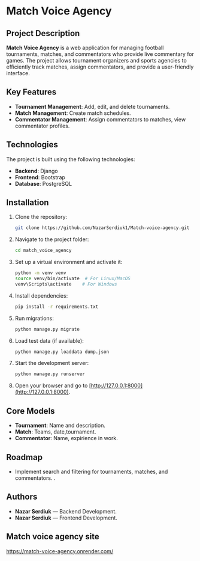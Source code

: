 ﻿# Match Voice Agency

## Project Description
**Match Voice Agency** is a web application for managing football tournaments, matches, and commentators who provide live commentary for games. The project allows tournament organizers and sports agencies to efficiently track matches, assign commentators, and provide a user-friendly interface.

## Key Features
- **Tournament Management**: Add, edit, and delete tournaments.
- **Match Management**: Create match schedules.
- **Commentator Management**: Assign commentators to matches, view commentator profiles.

## Technologies
The project is built using the following technologies:
- **Backend**: Django
- **Frontend**: Bootstrap
- **Database**: PostgreSQL

## Installation
1. Clone the repository:
   ```bash
   git clone https://github.com/NazarSerdiuk1/Match-voice-agency.git
   ```
2. Navigate to the project folder:
   ```bash
   cd match_voice_agency
   ```
3. Set up a virtual environment and activate it:
   ```bash
   python -m venv venv
   source venv/bin/activate  # For Linux/MacOS
   venv\Scripts\activate    # For Windows
   ```
4. Install dependencies:
   ```bash
   pip install -r requirements.txt
   ```
5. Run migrations:
   ```bash
   python manage.py migrate
   ```
6. Load test data (if available):
   ```bash
   python manage.py loaddata dump.json
   ```
7. Start the development server:
   ```bash
   python manage.py runserver
   ```
8. Open your browser and go to [http://127.0.0.1:8000](http://127.0.0.1:8000).

## Core Models
- **Tournament**: Name and description.
- **Match**: Teams, date,tournament.
- **Commentator**: Name, expirience in work.


## Roadmap
- Implement search and filtering for tournaments, matches, and commentators. .

## Authors
- **Nazar Serdiuk** — Backend Development.
- **Nazar Serdiuk** — Frontend Development.

## Match voice agency site
https://match-voice-agency.onrender.com/

